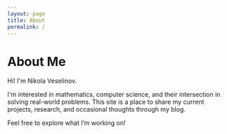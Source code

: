 ```yaml
---
layout: page
title: About
permalink: /
---
```


# About Me

Hi! I'm Nikola Veselinov.

I'm interested in mathematics, computer science, and their intersection in solving real-world problems. This site is a place to share my current projects, research, and occasional thoughts through my blog.

Feel free to explore what I’m working on!

